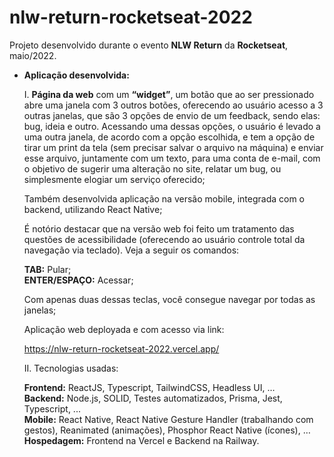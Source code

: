 # nlw-return-rocketseat-2022

Projeto desenvolvido durante o evento <strong>NLW Return</strong> da <strong>Rocketseat</strong>, maio/2022.

- <strong>Aplicação desenvolvida:</strong> 

  I. <strong>Página da web</strong> com um <strong>“widget”</strong>, um botão que ao ser pressionado abre uma janela com 3 outros botões, oferecendo ao usuário acesso a 3 outras janelas, que são 3 opções de envio de um feedback, sendo elas: bug, ideia e outro. Acessando uma dessas opções, o usuário é levado a uma outra janela, de acordo com a opção escolhida, e tem a opção de tirar um print da tela (sem precisar salvar o arquivo na máquina) e enviar esse arquivo, juntamente com um texto, para uma conta de e-mail, com o objetivo de sugerir uma alteração no site, relatar um bug, ou simplesmente elogiar um serviço oferecido;
  
  Também desenvolvida aplicação na versão mobile, integrada com o backend, utilizando React Native;
  
  É notório destacar que na versão web foi feito um tratamento das questões de acessibilidade (oferecendo ao usuário controle total da navegação via teclado). Veja a seguir os comandos:
  
  <strong>TAB:</strong> Pular; <br />
  <strong>ENTER/ESPAÇO:</strong> Acessar;
  
  Com apenas duas dessas teclas, você consegue navegar por todas as janelas;
  
  Aplicação web deployada e com acesso via link:
  
  https://nlw-return-rocketseat-2022.vercel.app/
  
  II. Tecnologias usadas: 
  
  <strong>Frontend:</strong> ReactJS, Typescript, TailwindCSS, Headless UI, … <br />
  <strong>Backend:</strong> Node.js, SOLID, Testes automatizados, Prisma, Jest, Typescript, ... <br />
  <strong>Mobile:</strong> React Native, React Native Gesture Handler (trabalhando com gestos), Reanimated (animações), Phosphor React Native (ícones), … <br />
  <strong>Hospedagem:</strong> Frontend na Vercel e Backend na Railway.

